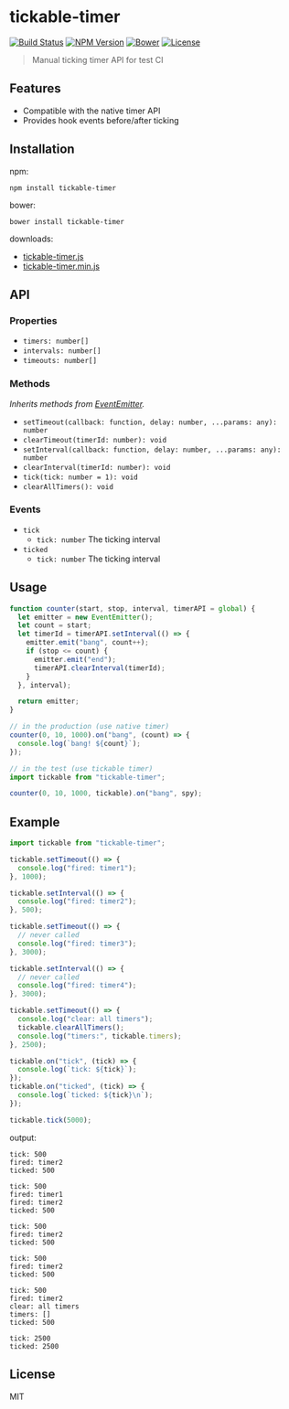 # tickable-timer
[![Build Status](http://img.shields.io/travis/mohayonao/tickable-timer.svg?style=flat-square)](https://travis-ci.org/mohayonao/tickable-timer)
[![NPM Version](http://img.shields.io/npm/v/tickable-timer.svg?style=flat-square)](https://www.npmjs.org/package/tickable-timer)
[![Bower](https://img.shields.io/bower/v/tickable-timer.svg?style=flat-square)](https://github.com/mohayonao/tickable-timer)
[![License](http://img.shields.io/badge/license-MIT-brightgreen.svg?style=flat-square)](http://mohayonao.mit-license.org/)

> Manual ticking timer API for test CI

## Features
- Compatible with the native timer API
- Provides hook events before/after ticking

## Installation

npm:

```
npm install tickable-timer
```

bower:

```
bower install tickable-timer
```

downloads:

  - [tickable-timer.js](https://raw.githubusercontent.com/mohayonao/tickable-timer/master/build/tickable-timer.js)
  - [tickable-timer.min.js](https://raw.githubusercontent.com/mohayonao/tickable-timer/master/build/tickable-timer.min.js)

## API

### Properties
- `timers: number[]`
- `intervals: number[]`
- `timeouts: number[]`

### Methods
_Inherits methods from [EventEmitter](https://nodejs.org/api/events.html)._
- `setTimeout(callback: function, delay: number, ...params: any): number`
- `clearTimeout(timerId: number): void`
- `setInterval(callback: function, delay: number, ...params: any): number`
- `clearInterval(timerId: number): void`
- `tick(tick: number = 1): void`
- `clearAllTimers(): void`

### Events
- `tick`
  - `tick: number` The ticking interval
- `ticked`
  - `tick: number` The ticking interval

## Usage

```javascript
function counter(start, stop, interval, timerAPI = global) {
  let emitter = new EventEmitter();
  let count = start;
  let timerId = timerAPI.setInterval(() => {
    emitter.emit("bang", count++);
    if (stop <= count) {
      emitter.emit("end");
      timerAPI.clearInterval(timerId);
    }
  }, interval);

  return emitter;
}

// in the production (use native timer)
counter(0, 10, 1000).on("bang", (count) => {
  console.log(`bang! ${count}`);
});

// in the test (use tickable timer)
import tickable from "tickable-timer";

counter(0, 10, 1000, tickable).on("bang", spy);
```

## Example

```javascript
import tickable from "tickable-timer";

tickable.setTimeout(() => {
  console.log("fired: timer1");
}, 1000);

tickable.setInterval(() => {
  console.log("fired: timer2");
}, 500);

tickable.setTimeout(() => {
  // never called
  console.log("fired: timer3");
}, 3000);

tickable.setInterval(() => {
  // never called
  console.log("fired: timer4");
}, 3000);

tickable.setTimeout(() => {
  console.log("clear: all timers");
  tickable.clearAllTimers();
  console.log("timers:", tickable.timers);
}, 2500);

tickable.on("tick", (tick) => {
  console.log(`tick: ${tick}`);
});
tickable.on("ticked", (tick) => {
  console.log(`ticked: ${tick}\n`);
});

tickable.tick(5000);
```

output:

```
tick: 500
fired: timer2
ticked: 500

tick: 500
fired: timer1
fired: timer2
ticked: 500

tick: 500
fired: timer2
ticked: 500

tick: 500
fired: timer2
ticked: 500

tick: 500
fired: timer2
clear: all timers
timers: []
ticked: 500

tick: 2500
ticked: 2500
```

## License

MIT

